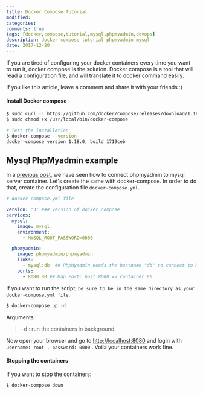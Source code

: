 ```yaml
---
title: Docker Compose Tutorial
modified:
categories:
comments: true
tags: [docker,compose,tutorial,mysql,phpmyadmin,devops]
description: docker compose tutorial phpmyadmin mysql
date: 2017-12-20
---
```


If you are tired of configuring your docker containers every time you want to run it, docker compose is the solution. Docker compose is a tool that will read a configuration file, and will translate it to docker command easily.

If you like this article, leave a comment and share it with your friends :)

#### Install Docker compose

```sh
$ sudo curl -L https://github.com/docker/compose/releases/download/1.18.0/docker-compose-`uname -s`-`uname -m` -o /usr/local/bin/docker-compose
$ sudo chmod +x /usr/local/bin/docker-compose

# Test the installation
$ docker-compose --version
docker-compose version 1.18.0, build 1719ceb
```

## Mysql PhpMyadmin example
In a [previous post](http://omarghader.github.io/docker-tutorial-phpmyadmin-and-mysql-server/), we have seen how to connect phpmyadmin to mysql server container.
Let's create the same with docker-compose. In order to do that, create the configuration file `docker-compose.yml`.
```yaml
# docker-compose.yml file

version: '3' ### version of docker compose
services:
  mysql:
    image: mysql
    environment:
      - MYSQL_ROOT_PASSWORD=0000

  phpmyadmin:
    image: phpmyadmin/phpmyadmin
    links:
      - mysql:db  ## PhpMyadmin needs the hostname "db" to connect to Mysql
    ports:
      - 8080:80 ## Map Port: host 8080 => container 80
```

If you want to run the script, `be sure to be in the same directory as your docker-compose.yml file`.
```sh
$ docker-compose up -d
```
Arguments:
 >  -d : run the containers in background

Now open your browser and go to [http://localhost:8080](http://localhost:8080) and login with `username: root , password: 0000` . Voilà your containers work fine.

#### Stopping the containers
If you want to stop the containers:
```sh
$ docker-compose down
```
